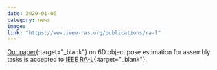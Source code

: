 ```yaml
---
date: 2020-01-06
category: news
image: 
link: "https://www.ieee-ras.org/publications/ra-l"
---
```


[Our paper](/publications/2020/template6d/){:target="_blank"} on 6D object pose estimation for assembly tasks is accepted to [IEEE RA-L](https://www.ieee-ras.org/publications/ra-l){:target="_blank"}.
